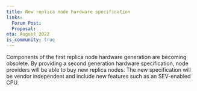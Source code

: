 ```yaml
---
title: New replica node hardware specification
links:
  Forum Post:
  Proposal:
eta: August 2022
is_community: true
---
```


Components of the first replica node hardware generation are becoming obsolete. By providing a second generation hardware specification, node providers will be able to buy new replica nodes. The new specification will be vendor independent and include new features such as an SEV-enabled CPU.
